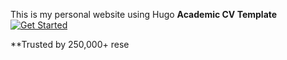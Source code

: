 This is my personal website using Hugo **Academic CV Template** 
[![Get Started](https://img.shields.io/badge/-Get%20started-ff4655?style=for-the-badge)](https://hugoblox.com/templates/)

️**Trusted by 250,000+ rese
